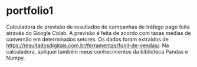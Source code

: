 # portfolio1
Calculadora de previsão de resultados de campanhas de tráfego pago feita através do Google Colab. 
A previsão é feita de acordo com taxas médias de conversão em determinados setores. Os dados foram extraídos de https://resultadosdigitais.com.br/ferramentas/funil-de-vendas/.
Na calculadora, apliquei também meus conhecimentos da biblioteca Pandas e Numpy.
